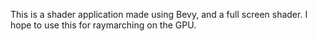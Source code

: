 This is a shader application made using Bevy, and a full screen shader.
I hope to use this for raymarching on the GPU.
